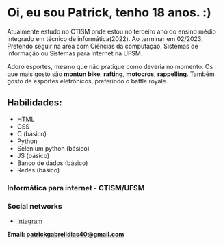 # Oi, eu sou Patrick, tenho 18 anos.  :)

Atualmente estudo no CTISM onde estou no terceiro ano do ensino médio integrado em técnico de informática(2022). Ao terminar em 02/2023, Pretendo seguir na área com Ciências da computação, Sistemas de informação ou Sistemas para Internet na UFSM.

Adoro esportes, mesmo que não pratique como deveria no momento. Os que mais gosto são **montun bike**, **rafting**, **motocros**, **rappelling**. Também gosto de esportes eletrônicos, preferindo o battle royale.

## Habilidades:

* HTML
* CSS
* C (básico)
* Python
* Selenium python (básico)
* JS (básico)
* Banco de dados (básico)
* Redes (básico)

### Informática para internet - CTISM/UFSM

### Social networks
-   [Intagram](https://www.instagram.com/patrick_gd_04/)

**Email: patrickgabreildias40@gmail.com**
